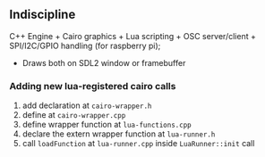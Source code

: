 ## Indiscipline

C++ Engine + Cairo graphics + Lua scripting + OSC server/client + SPI/I2C/GPIO handling (for raspberry pi);
* Draws both on SDL2 window or framebuffer


### Adding new lua-registered cairo calls
1. add declaration at `cairo-wrapper.h`
2. define at `cairo-wrapper.cpp`
3. define wrapper function at `lua-functions.cpp`
4. declare the extern wrapper function at `lua-runner.h`
5. call `loadFunction` at `lua-runner.cpp` inside `LuaRunner::init` call